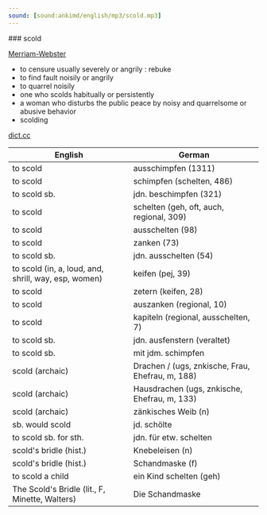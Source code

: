 ```yaml
---
sound: [sound:ankimd/english/mp3/scold.mp3]
---
```


\### scold

[Merriam-Webster](https://www.merriam-webster.com/dictionary/scold)

- to censure usually severely or angrily : rebuke
- to find fault noisily or angrily
- to quarrel noisily
- one who scolds habitually or persistently
- a woman who disturbs the public peace by noisy and quarrelsome or abusive behavior
- scolding

[dict.cc](https://www.dict.cc/scold)

| English        | German       |
| -------------- | ------------ |
| to scold | ausschimpfen (1311) |
| to scold | schimpfen (schelten, 486) |
| to scold sb. | jdn. beschimpfen (321) |
| to scold | schelten (geh, oft, auch, regional, 309) |
| to scold | ausschelten (98) |
| to scold | zanken (73) |
| to scold sb. | jdn. ausschelten (54) |
| to scold (in, a, loud, and, shrill, way, esp, women) | keifen (pej, 39) |
| to scold | zetern (keifen, 28) |
| to scold | auszanken (regional, 10) |
| to scold | kapiteln (regional, ausschelten, 7) |
| to scold sb. | jdn. ausfenstern (veraltet) |
| to scold sb. | mit jdm. schimpfen |
| scold (archaic) | Drachen / (ugs, znkische, Frau, Ehefrau, m, 188) |
| scold (archaic) | Hausdrachen (ugs, znkische, Ehefrau, m, 133) |
| scold (archaic) | zänkisches Weib (n) |
| sb. would scold | jd. schölte |
| to scold sb. for sth. | jdn. für etw. schelten |
| scold's bridle (hist.) | Knebeleisen (n) |
| scold's bridle (hist.) | Schandmaske (f) |
| to scold a child | ein Kind schelten (geh) |
| The Scold's Bridle (lit., F, Minette, Walters) | Die Schandmaske |
